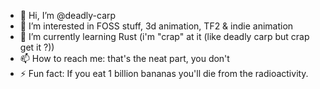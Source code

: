 - 👋 Hi, I’m @deadly-carp
- 👀 I’m interested in FOSS stuff, 3d animation, TF2 & indie animation
- 🌱 I’m currently learning Rust (i'm "crap" at it (like deadly carp but crap get it ?))
- 📫 How to reach me: that's the neat part, you don't
- ⚡ Fun fact: If you eat 1 billion bananas you'll die from the radioactivity.

<!---
deadly-carp/deadly-carp is a ✨ special ✨ repository because its `README.md` (this file) appears on your GitHub profile.
You can click the Preview link to take a look at your changes.
--->

